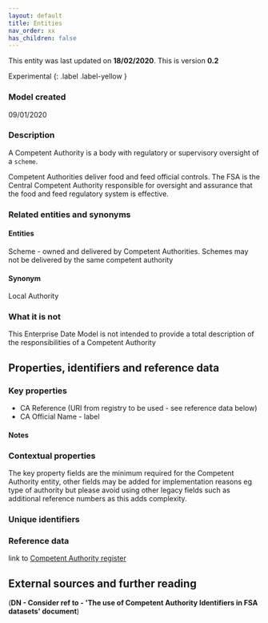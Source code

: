```yaml
---
layout: default
title: Entities
nav_order: xx
has_children: false
---
```


This entity was last updated on **18/02/2020**. This is version **0.2**

Experimental
{: .label .label-yellow }

### Model created
09/01/2020

### Description
A Competent Authority is a body with regulatory or supervisory oversight of a `scheme`.

Competent Authorities deliver food and feed official controls.  The FSA is the Central Competent Authority responsible for oversight and assurance that the food and feed regulatory system is effective.

### Related entities and synonyms

#### Entities
Scheme - owned and delivered by Competent Authorities.  Schemes may not be delivered by the same competent authority

#### Synonym
Local Authority

### What it is not
This Enterprise Date Model is not intended to provide a total description of the responsibilities of a Competent Authority

## Properties, identifiers and reference data

### Key properties
*   CA Reference (URI from registry to be used - see reference data below)
*   CA Official Name - label

#### Notes

### Contextual properties
The key property fields are the minimum required for the Competent Authority entity, other fields may be added for implementation reasons eg type of authority but please avoid using other legacy fields such as additional reference numbers as this adds complexity.

### Unique identifiers

### Reference data
link to [Competent Authority register](https://data.food.gov.uk/codes/reference-number/_authority)

## External sources and further reading

(**DN - Consider ref to - 'The use of Competent Authority Identifiers in FSA datasets' document**)
